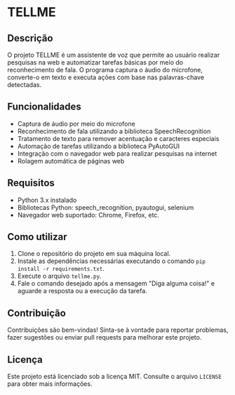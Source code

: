 # TELLME

## Descrição

O projeto TELLME é um assistente de voz que permite ao usuário realizar pesquisas na web e automatizar tarefas básicas por meio do reconhecimento de fala. O programa captura o áudio do microfone, converte-o em texto e executa ações com base nas palavras-chave detectadas.

## Funcionalidades

- Captura de áudio por meio do microfone
- Reconhecimento de fala utilizando a biblioteca SpeechRecognition
- Tratamento de texto para remover acentuação e caracteres especiais
- Automação de tarefas utilizando a biblioteca PyAutoGUI
- Integração com o navegador web para realizar pesquisas na internet
- Rolagem automática de páginas web

## Requisitos

- Python 3.x instalado
- Bibliotecas Python: speech_recognition, pyautogui, selenium
- Navegador web suportado: Chrome, Firefox, etc.

## Como utilizar

1. Clone o repositório do projeto em sua máquina local.
2. Instale as dependências necessárias executando o comando `pip install -r requirements.txt`.
3. Execute o arquivo `tellme.py`.
4. Fale o comando desejado após a mensagem "Diga alguma coisa!" e aguarde a resposta ou a execução da tarefa.

## Contribuição

Contribuições são bem-vindas! Sinta-se à vontade para reportar problemas, fazer sugestões ou enviar pull requests para melhorar este projeto.

## Licença

Este projeto está licenciado sob a licença MIT. Consulte o arquivo `LICENSE` para obter mais informações.
